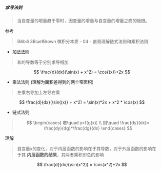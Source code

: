##### 求导法则

> 当自变量的增量趋于零时，因变量的增量与自变量的增量之商的极限。

参考

> Bilibili 3Blue1Brown 微积分本质 - 04 - 直观理解链式法则和乘积法则

* 加法法则

> 和的导数等于分别求导相加

$$
\frac{d}{dx}(\sin(x) + x^2) = \cos{(x)}+2x
$$

* 乘法法则 (理解为面积差得到的两个窄面积)

> 左乘右导加上左导右乘

$$
\frac{d}{dx}(\sin{(x)} + x^2) = \sin(x)*2x + x^2 * \cos(x)
$$

* 链式法则

> $$
> \begin{cases}
> 若\quad y=f(g(x)) \\
> 则\quad \frac{dy}{dx}= \frac{dy}{dg}*\frac{dg}{dx}
> \end{cases}
> $$

理解

> 自变量x的变化，对于内层函数的影响在于其导数，对于外层函数的影响在于其 **内层函数的结果**，其两者乘积即总的影响

$$
\frac{d}{dx}(\sin(x^2)) = \cos(x^2)*2x
$$



